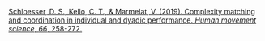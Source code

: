 
[Schloesser, D. S., Kello, C. T., & Marmelat, V. (2019). Complexity matching and coordination in individual and dyadic performance. _Human movement science_, _66_, 258-272.](https://www.sciencedirect.com/science/article/pii/S0167945718308042?casa_token=mgEWbUf8nDIAAAAA:K55i17MT6MYnRsqiRsX6YHszy8LfWWe1HhJleUy4jvDhwCNnkxlrCHDeJgvUDrl0QnUyK-Ke9g)